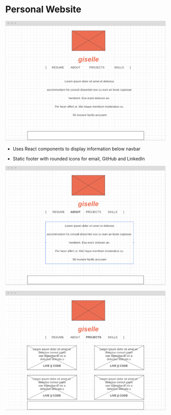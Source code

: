 # Personal Website

![Landing Wireframe](./landing-wireframe.png)


* Uses React components to display information below navbar

* Static footer with rounded icons for email, GitHub and LinkedIn


![About Wireframe](./about-wireframe.png)


![Projects Wireframe](./projects-wireframe.png)
